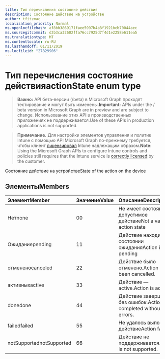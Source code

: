 ```yaml
---
title: Тип перечисления состояние действия
description: Состояние действие на устройстве
author: tfitzmac
localization_priority: Normal
ms.openlocfilehash: af8bb3869171faee5907b4a3f1921bcb70044aec
ms.sourcegitcommit: d2b3ca32602ffa76cc7925d7f4d1e2258e611ea5
ms.translationtype: MT
ms.contentlocale: ru-RU
ms.lasthandoff: 01/11/2019
ms.locfileid: "27829906"
---
```

# <a name="actionstate-enum-type"></a><span data-ttu-id="82890-103">Тип перечисления состояние действия</span><span class="sxs-lookup"><span data-stu-id="82890-103">actionState enum type</span></span>

> <span data-ttu-id="82890-104">**Важно:** API бета-версии (/beta) в Microsoft Graph проходят тестирование и могут быть изменены.</span><span class="sxs-lookup"><span data-stu-id="82890-104">**Important:** APIs under the / beta version in Microsoft Graph are in preview and are subject to change.</span></span> <span data-ttu-id="82890-105">Использование этих API в производственных приложениях не поддерживается.</span><span class="sxs-lookup"><span data-stu-id="82890-105">Use of these APIs in production applications is not supported.</span></span>

> <span data-ttu-id="82890-106">**Примечание.** Для настройки элементов управления и политик Intune с помощью API Microsoft Graph по-прежнему требуется, чтобы клиент [лицензировал](https://go.microsoft.com/fwlink/?linkid=839381) Intune надлежащим образом.</span><span class="sxs-lookup"><span data-stu-id="82890-106">**Note:** Using the Microsoft Graph APIs to configure Intune controls and policies still requires that the Intune service is [correctly licensed](https://go.microsoft.com/fwlink/?linkid=839381) by the customer.</span></span>

<span data-ttu-id="82890-107">Состояние действие на устройстве</span><span class="sxs-lookup"><span data-stu-id="82890-107">State of the action on the device</span></span>
## <a name="members"></a><span data-ttu-id="82890-108">Элементы</span><span class="sxs-lookup"><span data-stu-id="82890-108">Members</span></span>
|<span data-ttu-id="82890-109">Элемент</span><span class="sxs-lookup"><span data-stu-id="82890-109">Member</span></span>|<span data-ttu-id="82890-110">Значение</span><span class="sxs-lookup"><span data-stu-id="82890-110">Value</span></span>|<span data-ttu-id="82890-111">Описание</span><span class="sxs-lookup"><span data-stu-id="82890-111">Description</span></span>|
|:---|:---|:---|
|<span data-ttu-id="82890-112">Нет</span><span class="sxs-lookup"><span data-stu-id="82890-112">none</span></span>|<span data-ttu-id="82890-113">0</span><span class="sxs-lookup"><span data-stu-id="82890-113">0</span></span>|<span data-ttu-id="82890-114">Не имеет состояние допустимое действие</span><span class="sxs-lookup"><span data-stu-id="82890-114">Not a valid action state</span></span>|
|<span data-ttu-id="82890-115">Ожидание</span><span class="sxs-lookup"><span data-stu-id="82890-115">pending</span></span>|<span data-ttu-id="82890-116">1</span><span class="sxs-lookup"><span data-stu-id="82890-116">1</span></span>|<span data-ttu-id="82890-117">Действие находится в состоянии ожидания</span><span class="sxs-lookup"><span data-stu-id="82890-117">Action is pending</span></span>|
|<span data-ttu-id="82890-118">отменено</span><span class="sxs-lookup"><span data-stu-id="82890-118">canceled</span></span>|<span data-ttu-id="82890-119">2</span><span class="sxs-lookup"><span data-stu-id="82890-119">2</span></span>|<span data-ttu-id="82890-120">Действие было отменено.</span><span class="sxs-lookup"><span data-stu-id="82890-120">Action has been cancelled.</span></span>|
|<span data-ttu-id="82890-121">активных</span><span class="sxs-lookup"><span data-stu-id="82890-121">active</span></span>|<span data-ttu-id="82890-122">3</span><span class="sxs-lookup"><span data-stu-id="82890-122">3</span></span>|<span data-ttu-id="82890-123">Действие — active.</span><span class="sxs-lookup"><span data-stu-id="82890-123">Action is active.</span></span>|
|<span data-ttu-id="82890-124">done</span><span class="sxs-lookup"><span data-stu-id="82890-124">done</span></span>|<span data-ttu-id="82890-125">4</span><span class="sxs-lookup"><span data-stu-id="82890-125">4</span></span>|<span data-ttu-id="82890-126">Действие завершается без ошибок.</span><span class="sxs-lookup"><span data-stu-id="82890-126">Action completed without errors.</span></span>|
|<span data-ttu-id="82890-127">failed</span><span class="sxs-lookup"><span data-stu-id="82890-127">failed</span></span>|<span data-ttu-id="82890-128">5</span><span class="sxs-lookup"><span data-stu-id="82890-128">5</span></span>|<span data-ttu-id="82890-129">Не удалось выполнить действие</span><span class="sxs-lookup"><span data-stu-id="82890-129">Action failed</span></span>|
|<span data-ttu-id="82890-130">notSupported</span><span class="sxs-lookup"><span data-stu-id="82890-130">notSupported</span></span>|<span data-ttu-id="82890-131">6</span><span class="sxs-lookup"><span data-stu-id="82890-131">6</span></span>|<span data-ttu-id="82890-132">Действие не поддерживается.</span><span class="sxs-lookup"><span data-stu-id="82890-132">Action is not supported.</span></span>|





